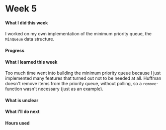 # Week 5

#### What I did this week

I worked on my own implementation of the minimum priority queue, the `MinQueue` data structure.

#### Progress

#### What I learned this week

Too much time went into building the minimum priority queue because I just implemented many features that turned out not to be needed at all. Huffman doesn't remove items from the priority queue, without polling, so a `remove`-function wasn't necessary (just as an example).

#### What is unclear

#### What I'll do next

#### Hours used